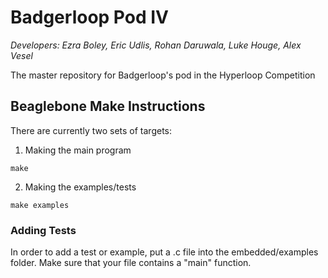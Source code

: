 # Badgerloop Pod IV
*Developers: Ezra Boley, Eric Udlis, Rohan Daruwala, Luke Houge, Alex Vesel*

The master repository for Badgerloop's pod in the Hyperloop Competition

## Beaglebone Make Instructions

There are currently two sets of targets:

1) Making the main program

```
make
```

2) Making the examples/tests

```
make examples
```

### Adding Tests

In order to add a test or example, put a .c file into the embedded/examples folder. Make sure that your file contains a "main" function.